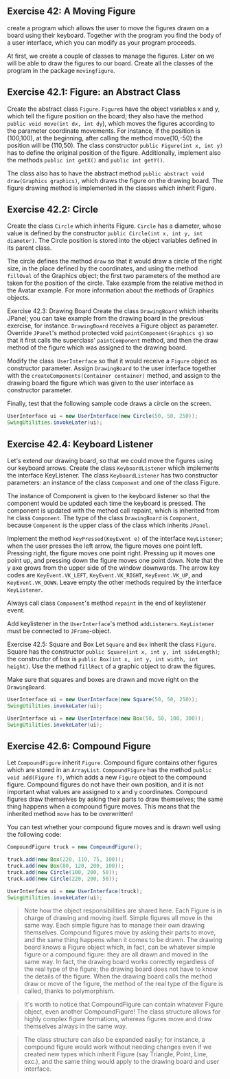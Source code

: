 ## Exercise 42: A Moving Figure
create a program which allows the user to move the figures drawn on a board using their keyboard. Together with the program you find the body of a user interface, which you can modify as your program proceeds.

At first, we create a couple of classes to manage the figures. Later on we will be able to draw the figures to our board. Create all the classes of the program in the package `movingfigure`.

## Exercise 42.1: Figure: an Abstract Class
Create the abstract class `Figure`. `Figure`s have the object variables x and y, which tell the figure position on the board; they also have the method `public void move(int dx, int dy`), which moves the figures according to the parameter coordinate movements. For instance, if the position is (100,100), at the beginning, after calling the method move(10,-50) the position will be (110,50). The class constructor `public Figure(int x, int y)` has to define the original position of the figure. Additionally, implement also the methods `public int getX()` and `public int getY()`.

The class also has to have the abstract method `public abstract void draw(Graphics graphics)`, which draws the figure on the drawing board. The figure drawing method is implemented in the classes which inherit Figure.

## Exercise 42.2: Circle
Create the class `Circle` which inherits Figure. `Circle` has a diameter, whose value is defined by the constructor `public Circle(int x, int y, int diameter)`. The Circle position is stored into the object variables defined in its parent class.

The circle defines the method `draw` so that it would draw a circle of the right size, in the place defined by the coordinates, and using the method `fillOval` of the Graphics object; the first two parameters of the method are taken for the position of the circle. Take example from the relative method in the Avatar example. For more information about the methods of Graphics objects.

Exercise 42.3: Drawing Board
Create the class `DrawingBoard` which inherits JPanel; you can take example from the drawing board in the previous exercise, for instance. `DrawingBoard` receives a Figure object as parameter. Override `JPanel`'s method protected void `paintComponent(Graphics g)` so that it first calls the superclass' `paintComponent` method, and then the draw method of the figure which was assigned to the drawing board.

Modify the class` UserInterface` so that it would receive a `Figure` object as constructor parameter. Assign `DrawingBoard` to the user interface together with the `createComponents(Container container)` method, and assign to the drawing board the figure which was given to the user interface as constructor parameter.

Finally, test that the following sample code draws a circle on the screen.
```java
UserInterface ui = new UserInterface(new Circle(50, 50, 250));
SwingUtilities.invokeLater(ui);
```

## Exercise 42.4: Keyboard Listener
Let's extend our drawing board, so that we could move the figures using our keyboard arrows. Create the class `KeyboardListener` which implements the interface KeyListener. The class `KeyboardListener` has two constructor parameters: an instance of the class `Component` and one of the class Figure.

The instance of Component is given to the keyboard listener so that the component would be updated each time the keyboard is pressed. The component is updated with the method call repaint, which is inherited from he class `Component`. The type of the class `DrawingBoard` is `Component`, because `Component` is the upper class of the class which inherits `JPanel`.

Implement the method `keyPressed(KeyEvent e)` of the interface `KeyListener`; when the user presses the left arrow, the figure moves one point left. Pressing right, the figure moves one point right. Pressing up it moves one point up, and pressing down the figure moves one point down. Note that the y axe grows from the upper side of the window downwards. The arrow key codes are `KeyEvent.VK_LEFT`, `KeyEvent.VK_RIGHT`, `KeyEvent.VK_UP`, and `KeyEvent.VK_DOWN`. Leave empty the other methods required by the interface `KeyListener`.

Always call class `Component`'s method `repaint` in the end of keylistener event.

Add keylistener in the `UserInterface`'s method `addListeners`. `KeyListener` must be connected to `JFrame`-object.

Exercise 42.5: Square and Box
Let `Square` and `Box` inherit the class `Figure`. Square has the constructor `public Square(int x, int y, int sideLength)`; the constructor of box is `public Box(int x, int y, int width, int height)`. Use the method `fillRect` of a graphic object to draw the figures.

Make sure that squares and boxes are drawn and move right on the `DrawingBoard`.
```java
UserInterface ui = new UserInterface(new Square(50, 50, 250));
SwingUtilities.invokeLater(ui);
```
```java
UserInterface ui = new UserInterface(new Box(50, 50, 100, 300));
SwingUtilities.invokeLater(ui);
```
## Exercise 42.6: Compound Figure
Let `CompoundFigure` inherit `Figure`. Compound figure contains other figures which are stored in an `ArrayList`. `CompoundFigure` has the method `public void add(Figure f)`, which adds a new `Figure` object to the compound figure. Compound figures do not have their own position, and it is not important what values are assigned to x and y coordinates. Compound figures draw themselves by asking their parts to draw themselves; the same thing happens when a compound figure moves. This means that the inherited method `move` has to be overwritten!

You can test whether your compound figure moves and is drawn well using the following code:
```java
CompoundFigure truck = new CompoundFigure();

truck.add(new Box(220, 110, 75, 100));
truck.add(new Box(80, 120, 200, 100));
truck.add(new Circle(100, 200, 50));
truck.add(new Circle(220, 200, 50));

UserInterface ui = new UserInterface(truck);
SwingUtilities.invokeLater(ui);
```

> Note how the object responsibilities are shared here. Each Figure is in charge of drawing and moving itself. Simple figures all move in the same way. Each simple figure has to manage their own drawing themselves. Compound figures move by asking their parts to move, and the same thing happens when it comes to be drawn. The drawing board knows a Figure object which, in fact, can be whatever simple figure or a compound figure: they are all drawn and moved in the same way. In fact, the drawing board works correctly regardless of the real type of the figure; the drawing board does not have to know the details of the figure. When the drawing board calls the method draw or move of the figure, the method of the real type of the figure is called, thanks to polymorphism.

> It's worth to notice that CompoundFigure can contain whatever Figure object, even another CompoundFigure! The class structure allows for highly complex figure formations, whereas figures move and draw themselves always in the same way.

> The class structure can also be expanded easily; for instance, a compound figure would work without needing changes even if we created new types which inherit Figure (say Triangle, Point, Line, exc.), and the same thing would apply to the drawing board and user interface.
